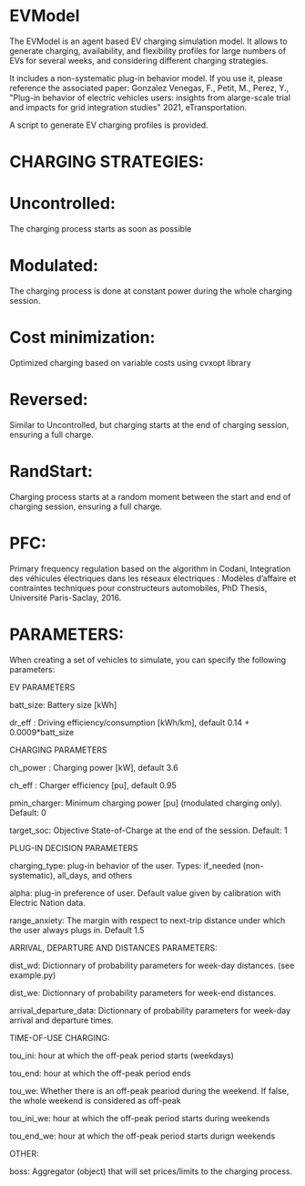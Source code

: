 # EVModel
The EVModel is an agent based EV charging simulation model. It allows to generate charging, availability,
and flexibility profiles for large numbers of EVs for several weeks, and considering different charging strategies.

It includes a non-systematic plug-in behavior model. If you use it, please reference the associated paper: Gonzalez Venegas, F., Petit, M., Perez, Y., "Plug-in behavior of electric vehicles users: insights from alarge-scale trial and impacts for grid integration studies" 2021, eTransportation.

A script to generate EV charging profiles is provided.

# CHARGING STRATEGIES:

# Uncontrolled:
The charging process starts as soon as possible

# Modulated:
The charging process is done at constant power during the whole charging session.

# Cost minimization:
Optimized charging based on variable costs using cvxopt library

# Reversed:
Similar to Uncontrolled, but charging starts at the end of charging session, ensuring a full charge.

# RandStart:
Charging process starts at a random moment between the start and end of charging session, ensuring a full charge.

# PFC: 
Primary frequency regulation based on the algorithm in Codani, Integration des véhicules électriques dans les réseaux électriques : Modèles d’affaire et contraintes techniques pour constructeurs automobiles, PhD Thesis, Université Paris-Saclay, 2016.


# PARAMETERS:
When creating a set of vehicles to simulate, you can specify the following parameters:

EV PARAMETERS

batt_size: Battery size [kWh]

dr_eff : Driving efficiency/consumption [kWh/km], default 0.14 + 0.0009*batt_size

CHARGING PARAMETERS

ch_power : Charging power [kW], default 3.6

ch_eff : Charger efficiency [pu], default 0.95 

pmin_charger: Minimum charging power [pu] (modulated charging only). Default: 0

target_soc: Objective State-of-Charge at the end of the session. Default: 1

PLUG-IN DECISION PARAMETERS

charging_type: plug-in behavior of the user. Types: if_needed (non-systematic), all_days, and others

alpha: plug-in preference of user. Default value given by calibration with Electric Nation data.

range_anxiety: The margin with respect to next-trip distance under which the user always plugs in. Default 1.5

ARRIVAL, DEPARTURE AND DISTANCES PARAMETERS:

dist_wd: Dictionnary of probability parameters for week-day distances. (see example.py)

dist_we: Dictionnary of probability parameters for week-end distances. 

arrival_departure_data: Dictionnary of probability parameters for week-day arrival and departure times.

TIME-OF-USE CHARGING:

tou_ini: hour at which the off-peak period starts (weekdays)

tou_end: hour at which the off-peak period ends

tou_we: Whether there is an off-peak peariod during the weekend. If false, the whole weekend is considered as off-peak

tou_ini_we: hour at which the off-peak period starts during weekends

tou_end_we: hour at which the off-peak period starts durign weekends

OTHER:

boss: Aggregator (object) that will set prices/limits to the charging process.
